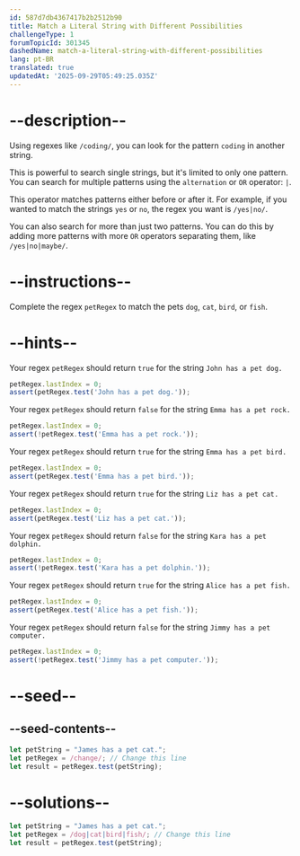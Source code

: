 ```yaml
---
id: 587d7db4367417b2b2512b90
title: Match a Literal String with Different Possibilities
challengeType: 1
forumTopicId: 301345
dashedName: match-a-literal-string-with-different-possibilities
lang: pt-BR
translated: true
updatedAt: '2025-09-29T05:49:25.035Z'
---
```


# --description--

Using regexes like `/coding/`, you can look for the pattern `coding` in another string.

This is powerful to search single strings, but it's limited to only one pattern. You can search for multiple patterns using the `alternation` or `OR` operator: `|`.

This operator matches patterns either before or after it. For example, if you wanted to match the strings `yes` or `no`, the regex you want is `/yes|no/`.

You can also search for more than just two patterns. You can do this by adding more patterns with more `OR` operators separating them, like `/yes|no|maybe/`.

# --instructions--

Complete the regex `petRegex` to match the pets `dog`, `cat`, `bird`, or `fish`.

# --hints--

Your regex `petRegex` should return `true` for the string `John has a pet dog.`

```js
petRegex.lastIndex = 0;
assert(petRegex.test('John has a pet dog.'));
```

Your regex `petRegex` should return `false` for the string `Emma has a pet rock.`

```js
petRegex.lastIndex = 0;
assert(!petRegex.test('Emma has a pet rock.'));
```

Your regex `petRegex` should return `true` for the string `Emma has a pet bird.`

```js
petRegex.lastIndex = 0;
assert(petRegex.test('Emma has a pet bird.'));
```

Your regex `petRegex` should return `true` for the string `Liz has a pet cat.`

```js
petRegex.lastIndex = 0;
assert(petRegex.test('Liz has a pet cat.'));
```

Your regex `petRegex` should return `false` for the string `Kara has a pet dolphin.`

```js
petRegex.lastIndex = 0;
assert(!petRegex.test('Kara has a pet dolphin.'));
```

Your regex `petRegex` should return `true` for the string `Alice has a pet fish.`

```js
petRegex.lastIndex = 0;
assert(petRegex.test('Alice has a pet fish.'));
```

Your regex `petRegex` should return `false` for the string `Jimmy has a pet computer.`

```js
petRegex.lastIndex = 0;
assert(!petRegex.test('Jimmy has a pet computer.'));
```

# --seed--

## --seed-contents--

```js
let petString = "James has a pet cat.";
let petRegex = /change/; // Change this line
let result = petRegex.test(petString);
```

# --solutions--

```js
let petString = "James has a pet cat.";
let petRegex = /dog|cat|bird|fish/; // Change this line
let result = petRegex.test(petString);
```
